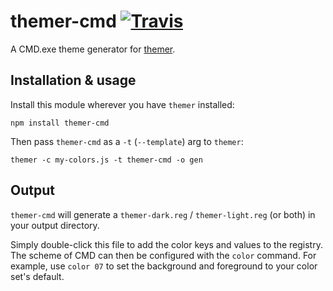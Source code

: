 # themer-cmd [![Travis](https://img.shields.io/travis/mjswensen/themer-cmd.svg)](https://travis-ci.org/mjswensen/themer-cmd)

A CMD.exe theme generator for [themer](https://github.com/mjswensen/themer).

## Installation & usage

Install this module wherever you have `themer` installed:

    npm install themer-cmd

Then pass `themer-cmd` as a `-t` (`--template`) arg to `themer`:

    themer -c my-colors.js -t themer-cmd -o gen

## Output

`themer-cmd` will generate a `themer-dark.reg` / `themer-light.reg` (or both) in your output directory.

Simply double-click this file to add the color keys and values to the registry. The scheme of CMD can then be configured with the `color` command. For example, use `color 07` to set the background and foreground to your color set's default.
